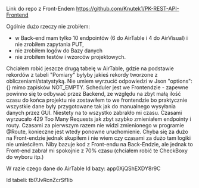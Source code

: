 Link do repo z Front-Endem
https://github.com/Knutek1/PK-REST-API-Frontend

Ogólnie dużo rzeczy nie zrobiłem:
- w Back-end mam tylko 10 endpointów (6 do AirTable i 4 do AirVisual) i nie zrobiłem zapytania PUT,
- nie zrobiłem logów do Bazy danych
- nie zrobiłem testów i wzorców projektowych.
  
Chciałem robić jeszcze drugą tabelę w AirTable, gdzie na podstawie rekordów z tabeli "Pomiary" byłyby jakieś rekordy tworzone z obliczeniami/statystyką.
Nie umiem wyrzucić odpowiedzi w Json "options": {} mimo zapisków NOT_EMPTY.
Scheduler jest we Frontendzie - zapewne powinno się to odbywać przez Backend, ze względu na zbyt małą ilość czasu do końca projektu nie zostawiłem to we frontendzie bo praktycznie wszystkie dane były przygotowane tak jak do manualnego wysyłania danych przez GUI. 
Niestety na to wszystko zabrakło mi czasu.
Czasami wyrzucało 429 Too Many Requests jak zbyt szybko zmieniałem endpointy i routy.
Czasami za pierwszym razem nie widzi zmienionego w programie @Route, konieczne jest wtedy ponowne uruchomienie.
Chyba się za dużo na Front-endzie jednak skupiłem i nie wiem czy czasami za dużo tam logiki nie umieściłem. Niby bazuje kod z Front-endu na Back-Endzie, ale jednak to Front-end zabrał mi spokojnie z 70% czasu (chciałem robić te CheckBoxy do wyboru itp.)


W razie czego dane do AirTable
Id bazy:
app0XjQShEXDY8r9C

Id tabeli:
tbl7JvRcnZcrSf1ib

